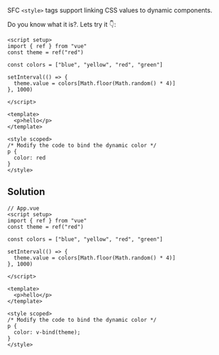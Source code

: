 SFC `<style>` tags support linking CSS values to dynamic components.

Do you know what it is?. Lets try it 👇: 

```vue
<script setup>
import { ref } from "vue"
const theme = ref("red")

const colors = ["blue", "yellow", "red", "green"]

setInterval(() => {
  theme.value = colors[Math.floor(Math.random() * 4)]
}, 1000)

</script>

<template>
  <p>hello</p>
</template>

<style scoped>
/* Modify the code to bind the dynamic color */
p {
  color: red
}
</style>

```

## Solution

```vue
// App.vue
<script setup>
import { ref } from "vue"
const theme = ref("red")

const colors = ["blue", "yellow", "red", "green"]

setInterval(() => {
  theme.value = colors[Math.floor(Math.random() * 4)]
}, 1000)

</script>

<template>
  <p>hello</p>
</template>

<style scoped>
/* Modify the code to bind the dynamic color */
p {
  color: v-bind(theme);
}
</style>

```